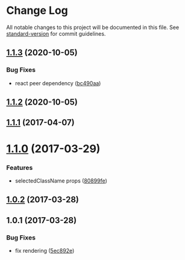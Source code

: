 # Change Log

All notable changes to this project will be documented in this file. See [standard-version](https://github.com/conventional-changelog/standard-version) for commit guidelines.

<a name="1.1.3"></a>
## [1.1.3](https://github.com/olavim/react-tabbed-view/compare/v1.1.2...v1.1.3) (2020-10-05)


### Bug Fixes

* react peer dependency ([bc490aa](https://github.com/olavim/react-tabbed-view/commit/bc490aa))



<a name="1.1.2"></a>
## [1.1.2](https://github.com/olavim/react-tabbed-view/compare/v1.1.1...v1.1.2) (2020-10-05)



<a name="1.1.1"></a>
## [1.1.1](https://github.com/tilastokeskus/react-tabbed-view/compare/v1.1.0...v1.1.1) (2017-04-07)



<a name="1.1.0"></a>
# [1.1.0](https://github.com/tilastokeskus/react-tabbed-view/compare/v1.0.2...v1.1.0) (2017-03-29)


### Features

* selectedClassName props ([80899fe](https://github.com/tilastokeskus/react-tabbed-view/commit/80899fe))



<a name="1.0.2"></a>
## [1.0.2](https://github.com/tilastokeskus/react-tabbed-view/compare/v1.0.1...v1.0.2) (2017-03-28)



<a name="1.0.1"></a>
## 1.0.1 (2017-03-28)


### Bug Fixes

* fix rendering ([5ec892e](https://github.com/tilastokeskus/react-tabbed-view/commit/5ec892e))
